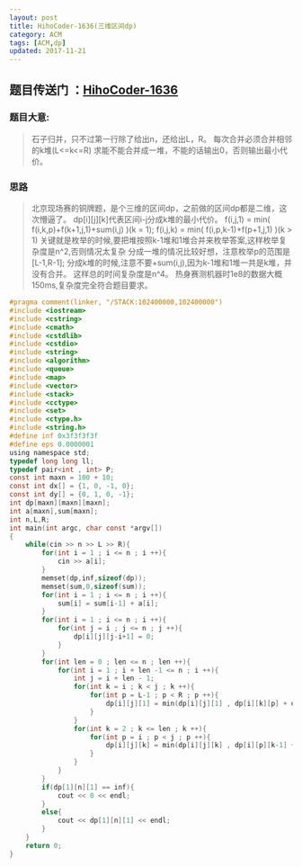 ```yaml
---
layout: post
title: HihoCoder-1636(三维区间dp)
category: ACM
tags: [ACM,dp]
updated: 2017-11-21
---
```

##  题目传送门 ：[HihoCoder-1636](https://hihocoder.com/problemset/problem/1636)

### 题目大意:
>石子归并，只不过第一行除了给出n，还给出L，R。
每次合并必须合并相邻的k堆(L<=k<=R)
求能不能合并成一堆，不能的话输出0，否则输出最小代价。
### 思路
>北京现场赛的铜牌题，是个三维的区间dp，之前做的区间dp都是二维，这次懵逼了。
dp[i][j][k]代表区间i-j分成k堆的最小代价。
f(i,j,1) = min( f(i,k,p)+f(k+1,j,1)+sum(i,j) )(k = 1);
f(i,j,k) = min( f(i,p,k-1)+f(p+1,j,1) )(k > 1)
关键就是枚举的时候,要把堆按照k-1堆和1堆合并来枚举答案,这样枚举复杂度是n^2,否则情况太复杂
分成一堆的情况比较好想，注意枚举p的范围是[L-1,R-1];
分成k堆的时候,注意不要+sum(i,j),因为k-1堆和1堆一共是k堆，并没有合并。
这样总的时间复杂度是n^4。
热身赛测机器时1e8的数据大概150ms,复杂度完全符合题目要求。
<!--more-->

```c
#pragma comment(linker, "/STACK:102400000,102400000")
#include <iostream>
#include <cstring>
#include <cmath>
#include <cstdlib>
#include <cstdio>
#include <string>
#include <algorithm>
#include <queue>
#include <map>
#include <vector>
#include <stack>
#include <cctype>
#include <set>
#include <ctype.h>
#include <string.h>
#define inf 0x3f3f3f3f
#define eps 0.0000001
using namespace std;
typedef long long ll;
typedef pair<int , int> P;
const int maxn = 100 + 10;
const int dx[] = {1, 0, -1, 0};
const int dy[] = {0, 1, 0, -1};
int dp[maxn][maxn][maxn];
int a[maxn],sum[maxn];
int n,L,R;
int main(int argc, char const *argv[])
{
    while(cin >> n >> L >> R){
        for(int i = 1 ; i <= n ; i ++){
            cin >> a[i];
        }
        memset(dp,inf,sizeof(dp));
        memset(sum,0,sizeof(sum));
        for(int i = 1 ; i <= n ; i ++){
            sum[i] = sum[i-1] + a[i];
        }
        for(int i = 1 ; i <= n ; i ++){
            for(int j = i ; j <= n ; j ++){
                dp[i][j][j-i+1] = 0;
            }
        }
        for(int len = 0 ; len <= n ; len ++){
            for(int i = 1 ; i + len -1 <= n ; i ++){
                int j = i + len - 1;
                for(int k = i ; k < j ; k ++){
                    for(int p = L-1 ; p < R ; p ++){
                        dp[i][j][1] = min(dp[i][j][1] , dp[i][k][p] + dp[k+1][j][1] + sum[j]-sum[i-1]);
                    }
                }
                for(int k = 2 ; k <= len ; k ++){
                    for(int p = i ; p < j ; p ++){
                        dp[i][j][k] = min(dp[i][j][k] , dp[i][p][k-1] + dp[p+1][j][1]);
                    }
                }
            }
        }
        if(dp[1][n][1] == inf){
            cout << 0 << endl;
        }
        else{
            cout << dp[1][n][1] << endl;
        }
    }
    return 0;
}
```

